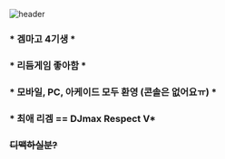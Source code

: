 ![header](https://capsule-render.vercel.app/api?type=Waving&color=ff3300&height=200&section=header&text=tkfkadlsi&fontSize=80&animation=fadeIn&fontColor=FFFFFF)

### * 겜마고 4기생 *
### * 리듬게임 좋아함 *
### * 모바일, PC, 아케이드 모두 환영 (콘솔은 없어요ㅠ) *
### * 최애 리겜 == DJmax Respect V*
### ~~디맥하실분?~~

